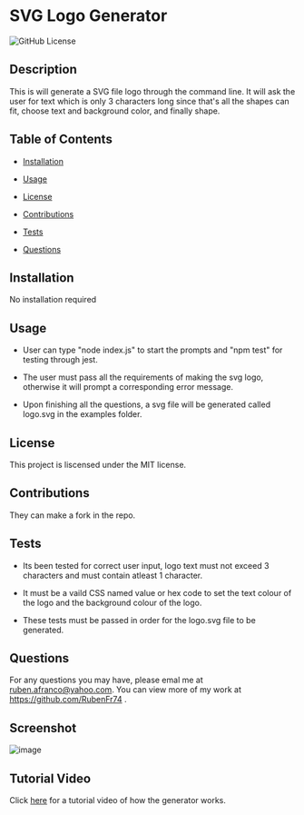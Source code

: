 # SVG Logo Generator
  
  ![GitHub License](https://img.shields.io/badge/license-MIT-blue.svg)

  ## Description
  This is will generate a SVG file logo through the command line. It will ask the user for text which is only 3 characters long since that's
  all the shapes can fit, choose text and background color, and finally shape.

  ## Table of Contents

  * [Installation](#installation)

  * [Usage](#usage)
   
  * [License](#license)

  * [Contributions](#contributions)

  * [Tests](#tests)

  * [Questions](#questions)

  ## Installation
  No installation required

  ## Usage
  * User can type "node index.js" to start the prompts and "npm test" for testing through jest.

  * The user must pass all the requirements of making the svg logo, otherwise it will prompt a corresponding error message.

  * Upon finishing all the questions, a svg file will be generated called logo.svg in the examples folder.


  ## License
    
  This project is liscensed under the MIT license.

  ## Contributions

  They can make a fork in the repo.

  ## Tests
  * Its been tested for correct user input, logo text must not exceed 3 characters and must contain atleast 1 character.
  
  * It must be a vaild CSS named value or hex code to set the text colour of the logo and the background colour of the logo.
  
  * These tests must be passed in order for the logo.svg file to be generated.


  ## Questions
  
  For any questions you may have, please emal me at ruben.afranco@yahoo.com.
  You can view more of my work at https://github.com/RubenFr74 .
  
  ## Screenshot
  ![image](https://user-images.githubusercontent.com/119752452/220252600-c8626c10-93d3-4fb0-b7d7-485d5f3e139f.png)
  
  ## Tutorial Video
  Click [here](https://youtu.be/rK7jUU1-B3I) for a tutorial video of how the generator works.
